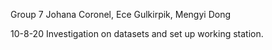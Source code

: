 Group 7
Johana Coronel, Ece Gulkirpik, Mengyi Dong

10-8-20 Investigation on datasets and set up working station.